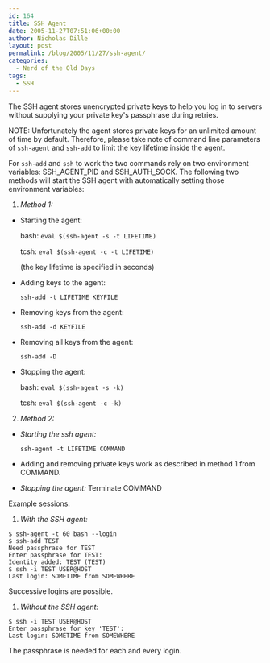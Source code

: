 ```yaml
---
id: 164
title: SSH Agent
date: 2005-11-27T07:51:06+00:00
author: Nicholas Dille
layout: post
permalink: /blog/2005/11/27/ssh-agent/
categories:
  - Nerd of the Old Days
tags:
  - SSH
---
```

The SSH agent stores unencrypted private keys to help you log in to servers without supplying your private key's passphrase during retries.<!--more-->

NOTE: Unfortunately the agent stores private keys for an unlimited amount of time by default. Therefore, please take note of command line parameters of `ssh-agent` and `ssh-add` to limit the key lifetime inside the agent.

For `ssh-add` and `ssh` to work the two commands rely on two environment variables: SSH\_AGENT\_PID and SSH\_AUTH\_SOCK. The following two methods will start the SSH agent with automatically setting those environment variables:

1. _Method 1:_

  * Starting the agent:

    bash: `eval $(ssh-agent -s -t LIFETIME)`

    tcsh: `eval $(ssh-agent -c -t LIFETIME)`

    (the key lifetime is specified in seconds)

  * Adding keys to the agent:

    `ssh-add -t LIFETIME KEYFILE`

  * Removing keys from the agent:

    `ssh-add -d KEYFILE`

  * Removing all keys from the agent:

    `ssh-add -D`

  * Stopping the agent:

    bash: `eval $(ssh-agent -s -k)`

    tcsh: `eval $(ssh-agent -c -k)`

2. _Method 2:_

  * _Starting the ssh agent:_

    `ssh-agent -t LIFETIME COMMAND`

  * Adding and removing private keys work as described in method 1 from COMMAND.

  * _Stopping the agent:_ Terminate COMMAND

Example sessions:

1. _With the SSH agent:_

  ```
  $ ssh-agent -t 60 bash --login
  $ ssh-add TEST
  Need passphrase for TEST
  Enter passphrase for TEST:
  Identity added: TEST (TEST)
  $ ssh -i TEST USER@HOST
  Last login: SOMETIME from SOMEWHERE
  ```

  Successive logins are possible.

1. _Without the SSH agent:_

  ```
  $ ssh -i TEST USER@HOST
  Enter passphrase for key 'TEST':
  Last login: SOMETIME from SOMEWHERE
  ```

  The passphrase is needed for each and every login.
